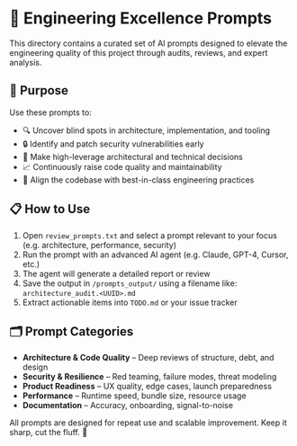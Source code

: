 # 🎯 Engineering Excellence Prompts

This directory contains a curated set of AI prompts designed to elevate the engineering quality of this project through audits, reviews, and expert analysis.

## 🚀 Purpose

Use these prompts to:
- 🔍 Uncover blind spots in architecture, implementation, and tooling
- 🔒 Identify and patch security vulnerabilities early
- 📐 Make high-leverage architectural and technical decisions
- 📈 Continuously raise code quality and maintainability
- 🧠 Align the codebase with best-in-class engineering practices

## 📋 How to Use

1. Open `review_prompts.txt` and select a prompt relevant to your focus (e.g. architecture, performance, security)
2. Run the prompt with an advanced AI agent (e.g. Claude, GPT-4, Cursor, etc.)
3. The agent will generate a detailed report or review
4. Save the output in `/prompts_output/` using a filename like:  
   `architecture_audit.<UUID>.md`
5. Extract actionable items into `TODO.md` or your issue tracker

## 🗂 Prompt Categories

- **Architecture & Code Quality** – Deep reviews of structure, debt, and design
- **Security & Resilience** – Red teaming, failure modes, threat modeling
- **Product Readiness** – UX quality, edge cases, launch preparedness
- **Performance** – Runtime speed, bundle size, resource usage
- **Documentation** – Accuracy, onboarding, signal-to-noise

All prompts are designed for repeat use and scalable improvement. Keep it sharp, cut the fluff. 🧠